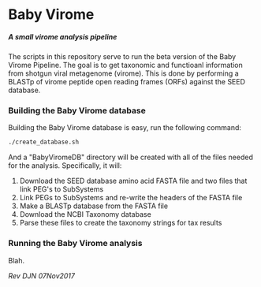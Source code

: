 # Baby Virome

##### A small virome analysis pipeline

The scripts in this repository serve to run the beta version of the Baby Virome Pipeline. The goal is to get taxonomic and functioanl information from shotgun viral metagenome (virome). This is done by performing a BLASTp of virome peptide open reading frames (ORFs) against the SEED database.

### Building the Baby Virome database

Building the Baby Virome database is easy, run the following command:

```bash
./create_database.sh
```

And a "BabyViromeDB" directory will be created with all of the files needed for the analysis. Specifically, it will:

1. Download the SEED database amino acid FASTA file and two files that link PEG's to SubSystems
2. Link PEGs to SubSystems and re-write the headers of the FASTA file
3. Make a BLASTp database from the FASTA file
4. Download the NCBI Taxonomy database
5. Parse these files to create the taxonomy strings for tax results

### Running the Baby Virome analysis

Blah.

*Rev DJN 07Nov2017*
